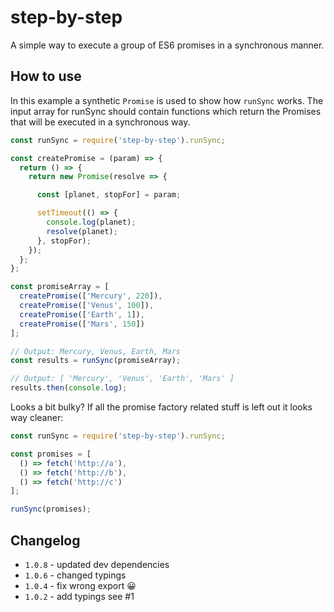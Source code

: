 # step-by-step

A simple way to execute a group of ES6 promises in a synchronous manner.


## How to use

In this example a synthetic `Promise` is used to show how `runSync` works.
The input array for runSync should contain functions which return the Promises that will be executed in a synchronous way.

```javascript
const runSync = require('step-by-step').runSync;

const createPromise = (param) => {
  return () => {
    return new Promise(resolve => {

      const [planet, stopFor] = param;

      setTimeout(() => {
        console.log(planet);
        resolve(planet);
      }, stopFor);
    });
  };
};

const promiseArray = [
  createPromise(['Mercury', 220]),
  createPromise(['Venus', 100]),
  createPromise(['Earth', 1]),
  createPromise(['Mars', 150])
];

// Output: Mercury, Venus, Earth, Mars
const results = runSync(promiseArray);

// Output: [ 'Mercury', 'Venus', 'Earth', 'Mars' ]
results.then(console.log);
```

Looks a bit bulky? If all the promise factory related stuff is left out it looks way cleaner:

```javascript
const runSync = require('step-by-step').runSync;

const promises = [
  () => fetch('http://a'),
  () => fetch('http://b'),
  () => fetch('http://c')
];

runSync(promises);
```

## Changelog

* `1.0.8` - updated dev dependencies
* `1.0.6` - changed typings
* `1.0.4` - fix wrong export 😀
* `1.0.2` - add typings see #1
